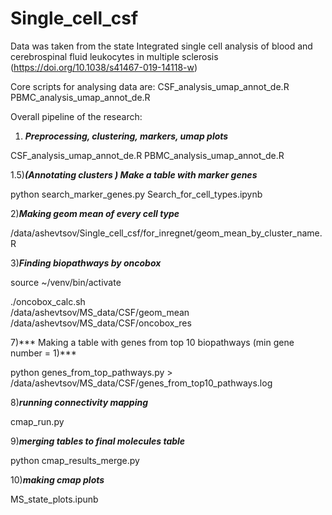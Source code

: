 # Single_cell_csf

Data was taken from the state Integrated single cell analysis of blood and cerebrospinal fluid leukocytes in multiple sclerosis (https://doi.org/10.1038/s41467-019-14118-w)

Core scripts for analysing data are:
  CSF_analysis_umap_annot_de.R
  PBMC_analysis_umap_annot_de.R
  
Overall pipeline of the research:

1) ***Preprocessing, clustering, markers, umap plots***

CSF_analysis_umap_annot_de.R
PBMC_analysis_umap_annot_de.R


1.5)***(Annotating clusters ) Make a table with marker genes***

python search_marker_genes.py
Search_for_cell_types.ipynb


2)***Making geom mean of every cell type***

/data/ashevtsov/Single_cell_csf/for_inregnet/geom_mean_by_cluster_name.R

3)***Finding biopathways by oncobox***

source ~/venv/bin/activate

./oncobox_calc.sh \
	/data/ashevtsov/MS_data/CSF/geom_mean \
	/data/ashevtsov/MS_data/CSF/oncobox_res

7)*** Making a table with genes from top 10 biopathways (min gene number = 1)***

python genes_from_top_pathways.py > /data/ashevtsov/MS_data/CSF/genes_from_top10_pathways.log

8)***running connectivity mapping***

cmap_run.py

9)***merging tables to final molecules table***

python cmap_results_merge.py

10)***making cmap plots***

MS_state_plots.ipunb